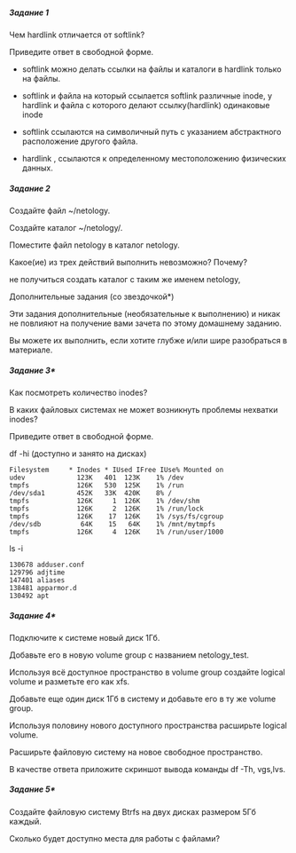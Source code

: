 <h5>Задание 1</h5>

Чем hardlink отличается от softlink?

Приведите ответ в свободной форме.

* softlink можно делать ссылки на файлы и каталоги в hardlink только на файлы.

* softlink и файла на который ссылается softlink различные inode, у hardlink и файла с которого делают ссылку(hardlink) одинаковые inode

* softlink ссылаются на символичный путь с указанием абстрактного расположение другого файла.

* hardlink , ссылаются к определенному местоположению физических данных.

<h5>Задание 2</h5>

Создайте файл ~/netology.

Создайте каталог ~/netology/.

Поместите файл netology в каталог netology.

Какое(ие) из трех действий выполнить невозможно? Почему?

не получиться создать каталог с таким же именем netology, 

Дополнительные задания (со звездочкой*)

Эти задания дополнительные (необязательные к выполнению) и никак не повлияют на получение вами зачета по этому домашнему заданию. 

Вы можете их выполнить, если хотите глубже и/или шире разобраться в материале.

<h5>Задание 3*</h5>

Как посмотреть количество inodes?

В каких файловых системах не может возникнуть проблемы нехватки inodes?

Приведите ответ в свободной форме.

df -hi (доступно и занято на дисках)

```
Filesystem     * Inodes * IUsed IFree IUse% Mounted on
udev             123K   401  123K    1% /dev
tmpfs            126K   530  125K    1% /run
/dev/sda1        452K   33K  420K    8% /
tmpfs            126K     1  126K    1% /dev/shm
tmpfs            126K     2  126K    1% /run/lock
tmpfs            126K    17  126K    1% /sys/fs/cgroup
/dev/sdb          64K    15   64K    1% /mnt/mytmpfs
tmpfs            126K     4  126K    1% /run/user/1000
```
ls -i 

```
130678 adduser.conf                          
129796 adjtime                              
147401 aliases                 
138481 apparmor.d                        
130492 apt
```

<h5>Задание 4*</h5>

Подключите к системе новый диск 1Гб.

Добавьте его в новую volume group с названием netology_test.

Используя всё доступное пространство в volume group создайте logical volume и разметьте его как xfs.

Добавьте еще один диск 1Гб в систему и добавьте его в ту же volume group.

Используя половину нового доступного пространства расширьте logical volume.

Расширьте файловую систему на новое свободное пространство.

В качестве ответа приложите скриншот вывода команды df -Th, vgs,lvs.

<h5>Задание 5*</h5>

Создайте файловую систему Btrfs на двух дисках размером 5Гб каждый.

Сколько будет доступно места для работы с файлами?